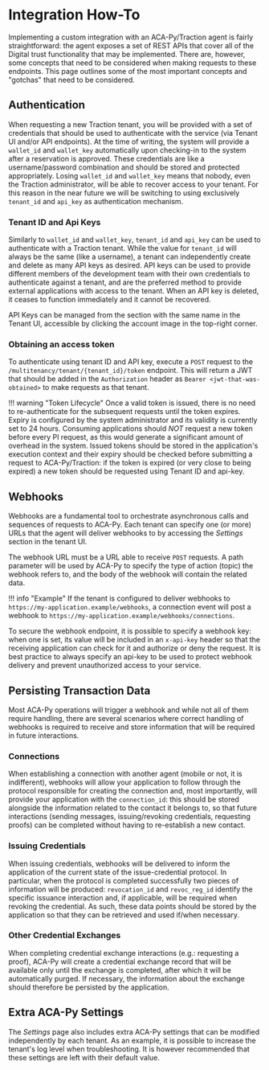 # Integration How-To

Implementing a custom integration with an ACA-Py/Traction agent is fairly straightforward: the agent exposes a set of REST APIs that cover all of the Digital trust functionality that may be implemented. There are, however, some concepts that need to be considered when making requests to these endpoints. This page outlines some of the most important concepts and "gotchas" that need to be considered.

## Authentication

When requesting a new Traction tenant, you will be provided with a set of credentials that should be used to authenticate with the service (via Tenant UI and/or API endpoints). At the time of writing, the system will provide a `wallet_id` and `wallet_key` automatically upon checking-in to the system after a reservation is approved. These credentials are like a username/password combination and should be stored and protected appropriately. Losing `wallet_id` and `wallet_key` means that nobody, even the Traction administrator, will be able to recover access to your tenant. For this reason in the near future we will be switching to using exclusively `tenant_id` and `api_key` as authentication mechanism.

### Tenant ID and Api Keys

Similarly to `wallet_id` and `wallet_key`, `tenant_id` and `api_key` can be used to authenticate with a Traction tenant. While the value for `tenant_id` will always be the same (like a username), a tenant can independently create and delete as many API keys as desired. API keys can be used to provide different members of the development team with their own credentials to authenticate against a tenant, and are the preferred method to provide external applications with access to the tenant. When an API key is deleted, it ceases to function immediately and it cannot be recovered.

API Keys can be managed from the section with the same name in the Tenant UI, accessible by clicking the account image in the top-right corner.

### Obtaining an access token

To authenticate using tenant ID and API key, execute a `POST` request to the `/multitenancy/tenant/{tenant_id}/token` endpoint. This will return a JWT that should be added in the `Authorization` header as `Bearer <jwt-that-was-obtained>` to make requests as that tenant.

!!! warning "Token Lifecycle"
    Once a valid token is issued, there is no need to re-authenticate for the subsequent requests until the token expires. Expiry is configured by the system administrator and its validity is currently set to 24 hours. Consuming applications should *NOT* request a new token before every PI request, as this would generate a significant amount of overhead in the system. Issued tokens should be stored in the application's execution context and their expiry should be checked before submitting a request to ACA-Py/Traction: if the token is expired (or very close to being expired) a new token should be requested using Tenant ID and api-key.

## Webhooks

Webhooks are a fundamental tool to orchestrate asynchronous calls and sequences of requests to ACA-Py. Each tenant can specify one (or more) URLs that the agent will deliver webhooks to by accessing the *Settings* section in the tenant UI.

The webhook URL must be a URL able to receive `POST` requests. A path parameter will be used by ACA-Py to specify the type of action (topic) the webhook refers to, and the body of the webhook will contain the related data.

!!! info "Example"
    If the tenant is configured to deliver webhooks to `https://my-application.example/webhooks`, a connection event will post a webhook to `https://my-application.example/webhooks/connections`.

To secure the webhook endpoint, it is possible to specify a webhook key: when one is set, its value will be included in an `x-api-key` header so that the receiving application can check for it and authorize or deny the request. It is best practice to always specify an api-key to be used to protect webhook delivery and prevent unauthorized access to your service.

## Persisting Transaction Data

Most ACA-Py operations will trigger a webhook and while not all of them require handling, there are several scenarios where correct handling of webhooks is required to receive and store information that will be required in future interactions.

### Connections

When establishing a connection with another agent (mobile or not, it is indifferent), webhooks will allow your application to follow through the protocol responsible for creating the connection and, most importantly, will provide your application with the `connection_id`: this should be stored alongside the information related to the contact it belongs to, so that future interactions (sending messages, issuing/revoking credentials, requesting proofs) can be completed without having to re-establish a new contact.

### Issuing Credentials

When issuing credentials, webhooks will be delivered to inform the application of the current state of the issue-credential protocol. In particular, when the protocol is completed successfully two pieces of information will be produced: `revocation_id` and `revoc_reg_id` identify the specific issuance interaction and, if applicable, will be required when revoking the credential. As such, these data points should be stored by the application so that they can be retrieved and used if/when  necessary.

### Other Credential Exchanges

When completing credential exchange interactions (e.g.: requesting a proof), ACA-Py will create a credential exchange record that will be available only until the exchange is completed, after which it will be automatically purged. If necessary, the information about the exchange should therefore be persisted by the application.

## Extra ACA-Py Settings

The *Settings* page also includes extra ACA-Py settings that can be modified independently by each tenant. As an example, it is possible to increase the tenant's log level when troubleshooting. It is however recommended that these settings are left with their default value.
